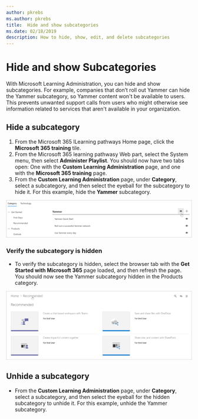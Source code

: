 ```yaml
---
author: pkrebs
ms.author: pkrebs
title:  Hide and show subcategories
ms.date: 02/18/2019
description: How to hide, show, edit, and delete subcategories
---
```


# Hide and show Subcategories

With Microsoft Learning Administration, you can hide and show subcategories. For example, companies that don’t roll out Yammer can hide the Yammer subcategory, so Yammer content won't be available to users. This prevents unwanted support calls from users who might otherwise see information related to services that aren't available in your organization.

## Hide a subcategory 

1. From the Microsoft 365 lLearning pathways Home page, click the **Microsoft 365 training** tile.
2. From the Microsoft 365 learning pathwasy Web part, select the System menu, then select **Administer Playlist**. You should now have two tabs open: One with the **Custom Learning Administration** page, and one with the **Microsoft 365 training** page. 
3. From the **Custom Learning Administration** page, under **Category**, select a subcategory, and then select the eyeball for the subcategory to hide it. For this example, hide the **Yammer** subcategory.  

![cg-hidesubcat.png](media/cg-hidesubcat.png)

### Verify the subcategory is hidden
- To verify the subcategory is hidden, select the browser tab with the **Get Started with Microsoft 365** page loaded, and then refresh the page. You should now see the Yammer subcategory hidden in the Products category. 

![cg-hidesubcatrefresh.png](media/cg-hidesubcatrefresh.png)

## Unhide a subcategory 

- From the **Custom Learning Administration** page, under **Category**, select a subcategory, and then select the eyeball for the hidden subcategory to unhide it. For this example, unhide the Yammer subcategory.